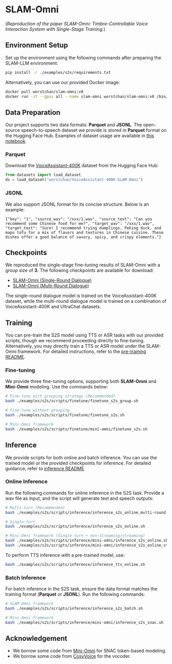 # SLAM-Omni
(*Reproduction of the paper SLAM-Omni: Timbre-Controllable Voice Interaction System with Single-Stage Training.*)

## Environment Setup
Set up the environment using the following commands after preparing the SLAM-LLM environment:
```bash
pip install -r ./examples/s2s/requirements.txt
```

Alternatively, you can use our provided Docker image:
```bash
docker pull worstchan/slam-omni:v0
docker run -it --gpus all --name slam-omni worstchan/slam-omni:v0 /bin/bash
```

## Data Preparation

Our project supports two data formats: **Parquet** and **JSONL**. The open-source speech-to-speech dataset we provide is stored in **Parquet** format on the Hugging Face Hub.  Examples of dataset usage are available in [this notebook](./demo/demo_data/demo.ipynb).

### Parquet
Download the [VoiceAssistant-400K](https://huggingface.co/datasets/worstchan/VoiceAssistant-400K-SLAM-Omni)  dataset from the Hugging Face Hub:
```python
from datasets import load_dataset
ds = load_dataset("worstchan/VoiceAssistant-400K-SLAM-Omni")
```

### JSONL
We also support JSONL format for its concise structure. Below is an example:
```jsonl
{"key": "1", "source_wav": "/xxx/1.wav", "source_text": "Can you recommend some Chinese food for me?", "target_wav": "/xxx/1.wav", "target_text": "Sure! I recommend trying dumplings, Peking duck, and mapo tofu for a mix of flavors and textures in Chinese cuisine. These dishes offer a good balance of savory, spicy, and crispy elements."}
```

## Checkpoints
We reproduced the single-stage fine-tuning results of SLAM-Omni with a group size of **3**. The following checkpoints are available for download:
- [SLAM-Omni (Single-Round Dialogue)](url)
- [SLAM-Omni (Multi-Round Dialogue)](url)

The single-round dialogue model is trained on the VoiceAssistant-400K dataset, while the multi-round dialogue model is trained on a combination of VoiceAssistant-400K and UltraChat datasets.


## Training

You can pre-train the S2S model using TTS or ASR tasks with our provided scripts, though we recommend proceeding directly to fine-tuning. Alternatively, you may directly train a TTS or ASR model under the SLAM-Omni framework. For detailed instructions, refer to the [pre-training README](./scripts/pretrain).

### Fine-tuning
We provide three fine-tuning options, supporting both **SLAM-Omni** and **Mini-Omni** modeling. Use the commands below:
```bash
# Fine-tune with grouping strategy (Recommended)
bash ./examples/s2s/scripts/finetune/finetune_s2s_group.sh

# Fine-tune without grouping
bash ./examples/s2s/scripts/finetune/finetune_s2s.sh

# Mini-Omni framework
bash ./examples/s2s/scripts/finetune/mini-omni/finetune_s2s.sh
```

## Inference
We provide scripts for both online and batch inference. You can use the trained model or the provided checkpoints for inference. For detailed guidance, refer to [inference README](./scripts/inference/README.md).



### Online Inference
Run the following commands for online inference in the S2S task. Provide a wav file as input, and the script will generate text and speech outputs:

```bash
# Multi-turn (Recommended)
bash ./examples/s2s/scripts/inference/inference_s2s_online_multi-round.sh

# Single-turn
bash ./examples/s2s/scripts/inference/inference_s2s_online.sh

# Mini-Omni framework (Single-turn + non-streaming/streaming)
bash ./examples/s2s/scripts/inference/mini-omni/inference_s2s_online.sh
bash ./examples/s2s/scripts/inference/mini-omni/inference_s2s_online_stream.sh
```

To perform TTS inference with a pre-trained model, use:
```bash
bash ./examples/s2s/scripts/inference/inference_tts_online.sh
```

### Batch Inference

For batch inference in the S2S task, ensure the data format matches the training format (**Parquet** or **JSONL**). Run the following commands:

```bash
# SLAM-Omni framework
bash ./examples/s2s/scripts/inference/inference_s2s_batch.sh

# Mini-Omni framework
bash ./examples/s2s/scripts/inference/mini-omni/inference_s2s_snac.sh
```


<!-- ## Evaluation
TBD

## Gradio Demo
TBD -->


## Acknowledgement
- We borrow some code from [Mini-Omni](https://github.com/gpt-omni/mini-omni) for SNAC token-based modeling.
- We borrow some code from [CosyVoice](https://github.com/FunAudioLLM/CosyVoice) for the vocoder.